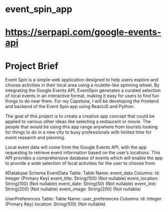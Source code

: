 # event_spin_app
 
# https://serpapi.com/google-events-api

# Project Brief
Event Spin is a simple web application designed to help users explore and choose activities in their local area using a roulette-like spinning wheel. By integrating the Google Events API, EventSpin generates a curated selection of local events in an interactive format, making it easy for users to find fun things to do near them. For my Capstone, I will be developing the frontend and backend of the Event Spin app using ReactJS and Python. 

The goal of this project is to create a creative app concept that could be applied to various other ideas like selecting a restaurant or movie. The people that would be using this app range anywhere from tourists looking for things to do in a new city to busy professionals with limited time for event research and planning. 

Local event data will come from the Google Events API, with the app requesting to retrieve event information based on the user’s locations. This API provides a comprehensive database of events which will enable the app to provide a wide selection of local activities for the user to choose from. 


#Database Schema
EventData Table:
 Table Name: event_data
 Columns:
   id: Integer (Primary Key)
   event_title: String(100) (Not nullable)
   event_location: String(100) (Not nullable)
   event_date: String(50) (Not nullable)
   event_link: String(200) (Not nullable)
   event_image: String(200) (Not nullable)

UserPreferences Table:
 Table Name: user_preferences
 Columns:
   id: Integer (Primary Key)
   location: String(100) (Not nullable)
